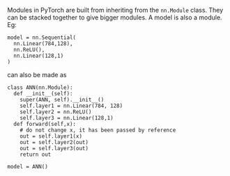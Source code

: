 Modules in PyTorch are built from inheriting from the ```nn.Module``` class.
They can be stacked together to give bigger modules. A model is also a module.
Eg:
```
model = nn.Sequential(
  nn.Linear(784,128),
  nn.ReLU(),
  nn.Linear(128,1)
)
```
can also be made as
```
class ANN(nn.Module):
  def __init__(self):
    super(ANN, self).__init__()
    self.layer1 = nn.Linear(784, 128)
    self.layer2 = nn.ReLU()
    self.layer3 = nn.Linear(128,1)
  def forward(self,x):
    # do not change x, it has been passed by reference
    out = self.layer1(x) 
    out = self.layer2(out)   
    out = self.layer3(out)
    return out
 ```
 ```
 model = ANN()
 ```
